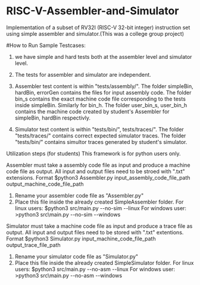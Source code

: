 # RISC-V-Assembler-and-Simulator
Implementation of a subset of RV32I (RISC-V 32-bit integer) instruction set using simple assembler and simulator.(This was a college group project)


#How to Run Sample Testcases:
1. we have simple and hard tests both at the assembler level and simulator level.

2. The tests for assembler and simulator are independent.

3. Assembler test content is within "tests/assembly/".
The folder simpleBin, hardBin, errorGen contains the files for input assembly code.
The folder bin_s contains the exact machine code file corresponding to the tests inside simpleBin. Similarly for bin_h.
The folder user_bin_s, user_bin_h contains the machine code created by student's Assembler for simpleBin, hardBin respectivly.

4. Simulator test content is within "tests/bin/", tests/traces/".
The folder "tests/traces/" contains correct expected simulator traces. 
The folder "tests/bin/" contains simultor traces generated by student's simulator.

Utilization steps (for students)
This framework is for python users only.

Assembler must take a assembly code file as input and produce a machine code file as output.
All input and output files need to be stroed with ".txt" extensions.
Format $python3 Assembler.py input_assembly_code_file_path output_machine_code_file_path
1. Rename your assembler code file as "Assembler.py"
2. Place this file inside the already created SimpleAssembler folder.
For linux users: $python3 src/main.py --no-sim --linux
For windows user: >python3 src\main.py --no-sim --windows



Simulator must take a machine code file as input and produce a trace file as output.
All input and output files need to be stored with ".txt" extentions.
Format $python3 Simulator.py input_machine_code_file_path output_trace_file_path
1. Rename your simulator code file as "Simulator.py"
2. Place this file inside the already created SimpleSimulator folder.
For linux users: $python3 src/main.py --no-asm --linux
For windows user: >python3 src\main.py --no-asm --windows

